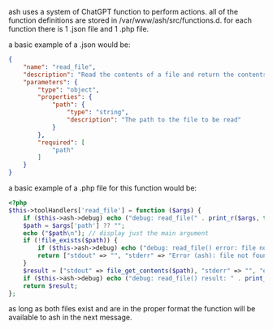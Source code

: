 ash uses a system of ChatGPT function to perform actions.
all of the function definitions are stored in /var/www/ash/src/functions.d.
for each function there is 1 .json file and 1 .php file.

a basic example of a .json would be:
```json
{
    "name": "read_file",
    "description": "Read the contents of a file and return the contents as a string.",
    "parameters": {
        "type": "object",
        "properties": {
            "path": {
                "type": "string",
                "description": "The path to the file to be read"
            }
        },
        "required": [
            "path"
        ]
    }
}
```

a basic example of a .php file for this function would be:
```php
<?php
$this->toolHandlers['read_file'] = function ($args) {
    if ($this->ash->debug) echo ("debug: read_file(" . print_r($args, true) . ")\n");
    $path = $args['path'] ?? "";
    echo ("$path\n"); // display just the main argument
    if (!file_exists($path)) {
        if ($this->ash->debug) echo ("debug: read_file() error: file not found: \"$path\"\n");
        return ["stdout" => "", "stderr" => "Error (ash): file not found: $path", "exit_code" => -1];
    }
    $result = ["stdout" => file_get_contents($path), "stderr" => "", "exit_code" => 0];
    if ($this->ash->debug) echo ("debug: read_file() result: " . print_r($result, true) . "\n");
    return $result;
};
```

as long as both files exist and are in the proper format the function will be available to ash in the next message.